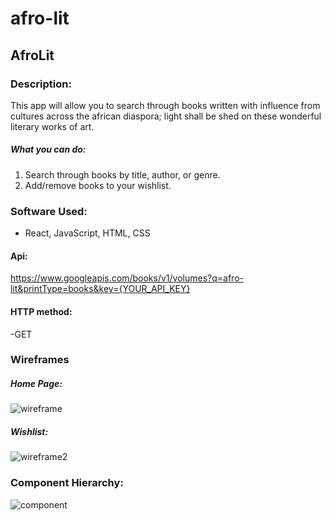 # afro-lit

## AfroLit

### Description:

This app will allow you to search through books written with influence from cultures across the african diaspora; light shall be shed on these wonderful literary works of art.

##### What you can do:
1. Search through books by title, author, or genre.
2. Add/remove books to your wishlist.

### Software Used:
- React, JavaScript, HTML, CSS

#### Api:
https://www.googleapis.com/books/v1/volumes?q=afro-lit&printType=books&key={YOUR_API_KEY}

#### HTTP method:
-GET

### Wireframes

##### Home Page:
![wireframe](https://media.git.generalassemb.ly/user/19645/files/42298580-62b9-11e9-91b9-baf852efacd9)

##### Wishlist:
![wireframe2](https://media.git.generalassemb.ly/user/19645/files/a9940500-62ba-11e9-88cc-58a1ca5945a4)

### Component Hierarchy:
![component](https://media.git.generalassemb.ly/user/19645/files/3fab7380-64e5-11e9-9e51-fe922cc1ca2b)

